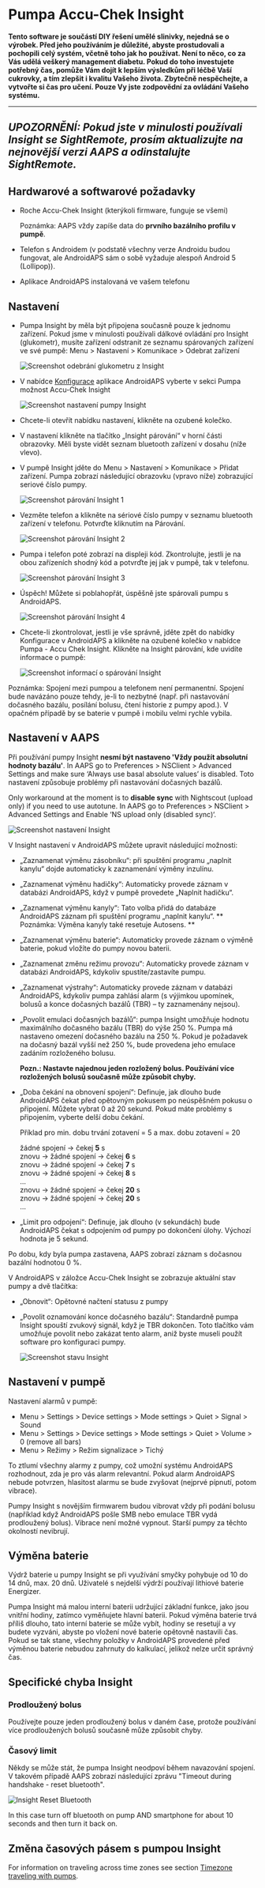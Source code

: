 # Pumpa Accu-Chek Insight

**Tento software je součástí DIY řešení umělé slinivky, nejedná se o výrobek. Před jeho používáním je důležité, abyste prostudovali a pochopili celý systém, včetně toho jak ho používat. Není to něco, co za Vás udělá veškerý management diabetu. Pokud do toho investujete potřebný čas, pomůže Vám dojít k lepším výsledkům při léčbě Vaší cukrovky, a tím zlepšit i kvalitu Vašeho života. Zbytečně nespěchejte, a vytvořte si čas pro učení. Pouze Vy jste zodpovědní za ovládání Vašeho systému.**

* * *

## ***UPOZORNĚNÍ:** Pokud jste v minulosti používali Insight se **SightRemote**, prosím **aktualizujte na nejnovější verzi AAPS** a **odinstalujte SightRemote**.*

## Hardwarové a softwarové požadavky

* Roche Accu-Chek Insight (kterýkoli firmware, funguje se všemi)
    
    Poznámka: AAPS vždy zapíše data do **prvního bazálního profilu v pumpě**.

* Telefon s Androidem (v podstatě všechny verze Androidu budou fungovat, ale AndroidAPS sám o sobě vyžaduje alespoň Android 5 (Lollipop)).

* Aplikace AndroidAPS instalovaná ve vašem telefonu

## Nastavení

* Pumpa Insight by měla být připojena současně pouze k jednomu zařízení. Pokud jsme v minulosti používali dálkové ovládání pro Insight (glukometr), musíte zařízení odstranit ze seznamu spárovaných zařízení ve své pumpě: Menu > Nastavení > Komunikace > Odebrat zařízení
    
    ![Screenshot odebrání glukometru z Insight](../images/Insight_RemoveMeter.png)

* V nabídce [Konfigurace](../Configuration/Config-Builder) aplikace AndroidAPS vyberte v sekci Pumpa možnost Accu-Chek Insight
    
    ![Screenshot nastavení pumpy Insight](../images/Insight_ConfigBuilder.png)

* Chcete-li otevřít nabídku nastavení, klikněte na ozubené kolečko.

* V nastavení klikněte na tlačítko „Insight párování“ v horní části obrazovky. Měli byste vidět seznam bluetooth zařízení v dosahu (níže vlevo).
* V pumpě Insight jděte do Menu > Nastavení > Komunikace > Přidat zařízení. Pumpa zobrazí následující obrazovku (vpravo níže) zobrazující seriové číslo pumpy.
    
    ![Screenshot párování Insight 1](../images/Insight_Pairing1.png)

* Vezměte telefon a klikněte na sériové číslo pumpy v seznamu bluetooth zařízení v telefonu. Potvrďte kliknutím na Párování.
    
    ![Screenshot párování Insight 2](../images/Insight_Pairing2.png)

* Pumpa i telefon poté zobrazí na displeji kód. Zkontrolujte, jestli je na obou zařízeních shodný kód a potvrďte jej jak v pumpě, tak v telefonu.
    
    ![Screenshot párování Insight 3](../images/Insight_Pairing3.png)

* Úspěch! Můžete si poblahopřát, úspěšně jste spárovali pumpu s AndroidAPS.
    
    ![Screenshot párování Insight 4](../images/Insight_Pairing4.png)

* Chcete-li zkontrolovat, jestli je vše správně, jděte zpět do nabídky Konfigurace v AndroidAPS a klikněte na ozubené kolečko v nabídce Pumpa - Accu Chek Insight. Klikněte na Insight párování, kde uvidíte informace o pumpě:
    
    ![Screenshot informací o spárování Insight](../images/Insight_PairingInformation.png)

Poznámka: Spojení mezi pumpou a telefonem není permanentní. Spojení bude navázáno pouze tehdy, je-li to nezbytné (např. při nastavování dočasného bazálu, posílání bolusu, čtení historie z pumpy apod.). V opačném případě by se baterie v pumpě i mobilu velmi rychle vybila.

## Nastavení v AAPS

Při používání pumpy Insight **nesmí být nastaveno 'Vždy použít absolutní hodnoty bazálu'**. In AAPS go to Preferences > NSClient > Advanced Settings and make sure ‘Always use basal absolute values’ is disabled. Toto nastavení způsobuje problémy při nastavování dočasných bazálů.

Only workaround at the moment is to **disable sync** with Nightscout (upload only) if you need to use autotune. In AAPS go to Preferences > NSClient > Advanced Settings and Enable ‘NS upload only (disabled sync)‘.

![Screenshot nastavení Insight](../images/Insight_pairing_V2_5.png)

V Insight nastavení v AndroidAPS můžete upravit následující možnosti:

* „Zaznamenat výměnu zásobníku“: při spuštění programu „naplnit kanylu“ dojde automaticky k zaznamenání výměny inzulínu.
* „Zaznamenat výměnu hadičky“: Automaticky provede záznam v databázi AndroidAPS, když v pumpě provedete „Naplnit hadičku“.
* „Zaznamenat výměnu kanyly“: Tato volba přidá do databáze AndroidAPS záznam při spuštění programu „naplnit kanylu“. ** Poznámka: Výměna kanyly také resetuje Autosens. **
* „Zaznamenat výměnu baterie“: Automaticky provede záznam o výměně baterie, pokud vložíte do pumpy novou baterii.
* „Zaznamenat změnu režimu provozu“: Automaticky provede záznam v databázi AndroidAPS, kdykoliv spustíte/zastavíte pumpu.
* „Zaznamenat výstrahy“: Automaticky provede záznam v databázi AndroidAPS, kdykoliv pumpa zahlásí alarm (s výjimkou upomínek, bolusů a konce dočasných bazálů (TBR) – ty zaznamenány nejsou).
* „Povolit emulaci dočasných bazálů“: pumpa Insight umožňuje hodnotu maximálního dočasného bazálu (TBR) do výše 250 %. Pumpa má nastaveno omezení dočasného bazálu na 250 %. Pokud je požadavek na dočasný bazál vyšší než 250 %, bude provedena jeho emulace zadáním rozloženého bolusu.
    
    **Pozn.: Nastavte najednou jeden rozložený bolus. Používání více rozložených bolusů současně může způsobit chyby.**

* „Doba čekání na obnovení spojení“: Definuje, jak dlouho bude AndroidAPS čekat před opětovným pokusem po neúspěšném pokusu o připojení. Můžete vybrat 0 až 20 sekund. Pokud máte problémy s připojením, vyberte delší dobu čekání.   
      
    Příklad pro min. dobu trvání zotavení = 5 a max. dobu zotavení = 20   
      
    žádné spojení -> čekej **5** s   
    znovu -> žádné spojení -> čekej **6** s   
    znovu -> žádné spojení -> čekej **7** s   
    znovu -> žádné spojení -> čekej **8** s   
    ...   
    znovu -> žádné spojení -> čekej **20** s   
    znovu -> žádné spojení -> čekej **20** s   
    ...

* „Limit pro odpojení“: Definuje, jak dlouho (v sekundách) bude AndroidAPS čekat s odpojením od pumpy po dokončení úlohy. Výchozí hodnota je 5 sekund.

Po dobu, kdy byla pumpa zastavena, AAPS zobrazí záznam s dočasnou bazální hodnotou 0 %.

V AndroidAPS v záložce Accu-Chek Insight se zobrazuje aktuální stav pumpy a dvě tlačítka:

* „Obnovit“: Opětovné načtení statusu z pumpy
* „Povolit oznamování konce dočasného bazálu“: Standardně pumpa Insight spouští zvukový signál, když je TBR dokončen. Toto tlačítko vám umožňuje povolit nebo zakázat tento alarm, aniž byste museli použít software pro konfiguraci pumpy.
    
    ![Screenshot stavu Insight](../images/Insight_Status2.png)

## Nastavení v pumpě

Nastavení alarmů v pumpě:

* Menu > Settings > Device settings > Mode settings > Quiet > Signal > Sound
* Menu > Settings > Device settings > Mode settings > Quiet > Volume > 0 (remove all bars)
* Menu > Režimy > Režim signalizace > Tichý

To ztlumí všechny alarmy z pumpy, což umožní systému AndroidAPS rozhodnout, zda je pro vás alarm relevantní. Pokud alarm AndroidAPS nebude potvrzen, hlasitost alarmu se bude zvyšovat (nejprvé pípnutí, potom vibrace).

Pumpy Insight s novějším firmwarem budou vibrovat vždy při podání bolusu (například když AndroidAPS pošle SMB nebo emulace TBR vydá prodloužený bolus). Vibrace není možné vypnout. Starší pumpy za těchto okolností nevibrují.

## Výměna baterie

Výdrž baterie u pumpy Insight se při využívání smyčky pohybuje od 10 do 14 dnů, max. 20 dnů. Uživatelé s nejdelší výdrží používají lithiové baterie Energizer.

Pumpa Insight má malou interní baterii udržující základní funkce, jako jsou vnitřní hodiny, zatímco vyměňujete hlavní baterii. Pokud výměna baterie trvá příliš dlouho, tato interní baterie se může vybít, hodiny se resetují a vy budete vyzváni, abyste po vložení nové baterie opětovně nastavili čas. Pokud se tak stane, všechny položky v AndroidAPS provedené před výměnou baterie nebudou zahrnuty do kalkulací, jelikož nelze určit správný čas.

## Specifické chyba Insight

### Prodloužený bolus

Používejte pouze jeden prodloužený bolus v daném čase, protože používání více prodloužených bolusů současně může způsobit chyby.

### Časový limit

Někdy se může stát, že pumpa Insight neodpoví během navazování spojení. V takovém případě AAPS zobrazí následující zprávu "Timeout during handshake - reset bluetooth".

![Insight Reset Bluetooth](../images/Insight_ResetBT.png)

In this case turn off bluetooth on pump AND smartphone for about 10 seconds and then turn it back on.

## Změna časových pásem s pumpou Insight

For information on traveling across time zones see section [Timezone traveling with pumps](../Usage/Timezone-traveling#insight).